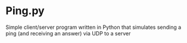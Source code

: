 # Ping.py
Simple client/server program written in Python that simulates sending a ping (and receiving an answer) via UDP to a server
